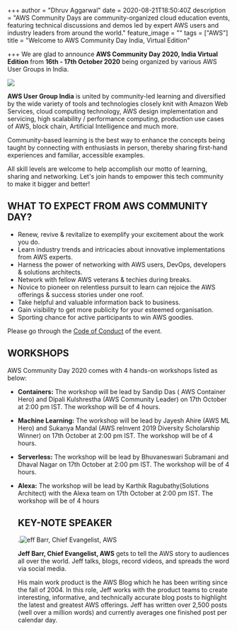 +++
author = "Dhruv Aggarwal"
date = 2020-08-21T18:50:40Z
description = "AWS Community Days are community-organized cloud education events, featuring technical discussions and demos led by expert AWS users and industry leaders from around the world."
feature_image = ""
tags = ["AWS"]
title = "Welcome to AWS Community Day India, Virtual Edition"

+++
We are glad to announce **AWS Community Day 2020, India Virtual Edition** from **16th - 17th October 2020** being organized by various AWS User Groups in India.

![](/images/ug-logo-for-profile-pic-dark.png)

**AWS User Group India** is united by community-led learning and diversified by the wide variety of tools and technologies closely knit with Amazon Web Services, cloud computing technology, AWS design implementation and servicing, high scalability / performance computing, production use cases of AWS, block chain, Artificial Intelligence and much more.

Community-based learning is the best way to enhance the concepts being taught by connecting with enthusiasts in person, thereby sharing first-hand experiences and familiar, accessible examples.

All skill levels are welcome to help accomplish our motto of learning, sharing and networking. Let's join hands to empower this tech community to make it bigger and better!

## **WHAT TO EXPECT FROM AWS COMMUNITY DAY?**

* Renew, revive & revitalize to exemplify your excitement about the work you do.
* Learn industry trends and intricacies about innovative implementations from AWS experts.
* Harness the power of networking with AWS users, DevOps, developers & solutions architects.
* Network with fellow AWS veterans & techies during breaks.
* Novice to pioneer on relentless pursuit to learn can rejoice the AWS offerings & success stories under one roof.
* Take helpful and valuable information back to business.
* Gain visibility to get more publicity for your esteemed organisation.
* Sporting chance for active participants to win AWS goodies.

Please go through the [Code of Conduct](https://communityday.awsug.in/code-of-conduct.html) of the event.

## **WORKSHOPS**

AWS Community Day 2020 comes with 4 hands-on workshops listed as below:

* **Containers:** The workshop will be lead by Sandip Das ( AWS Container Hero) and Dipali Kulshrestha (AWS Community Leader) on 17th October at 2:00 pm IST. The workshop will be of 4 hours.
* **Machine Learning:** The workshop will be lead by Jayesh Ahire (AWS ML Hero) and Sukanya Mandal (AWS reInvent 2019 Diversity Scholarship Winner) on 17th October at 2:00 pm IST. The workshop will be of 4 hours.
* **Serverless:** The workshop will be lead by Bhuvaneswari Subramani and Dhaval Nagar on 17th October at 2:00 pm IST. The workshop will be of 4 hours.
* **Alexa:** The workshop will be lead by Karthik Ragubathy(Solutions Architect) with the Alexa team on 17th October at 2:00 pm IST. The workshop will be of 4 hours

  ## **KEY-NOTE SPEAKER**

  .![](/images/jeffbarr.jpg "eff Barr, Chief Evangelist, AWS")

  **Jeff Barr, Chief Evangelist, AWS** gets to tell the AWS story to audiences all over the world. Jeff talks, blogs, record videos, and spreads the word via social media.  
    
  His main work product is the AWS Blog which he has been writing since the fall of 2004. In this role, Jeff works with the product teams to create interesting, informative, and technically accurate blog posts to highlight the latest and greatest AWS offerings. Jeff has written over 2,500 posts (well over a million words) and currently averages one finished post per calendar day.